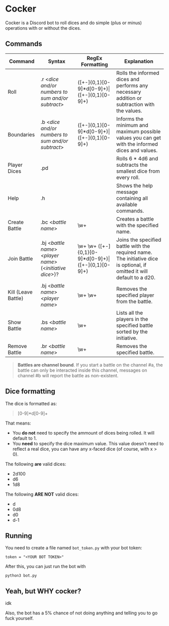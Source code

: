 # Cocker
Cocker is a Discord bot to roll dices and do simple (plus or minus) operations with or without the dices.

## Commands
Command    | Syntax                                            | RegEx Formatting                            | Explanation
-----------|---------------------------------------------------|---------------------------------------------|-------------
Roll       | .r <*dice and/or numbers to sum and/or subtract*> | ([+-]{0,1}[0-9]*d[0-9]+)\|([+-]{0,1}[0-9]+) | Rolls the informed dices and performs any necessary addition or subtraction with the values.
Boundaries | .b <*dice and/or numbers to sum and/or subtract*> | ([+-]{0,1}[0-9]*d[0-9]+)\|([+-]{0,1}[0-9]+) | Informs the minimum and maximum possible values you can get with the informed dices and values.
Player Dices| .pd                                              | | Rolls 6 * 4d6 and subtracts the smallest dice from every roll.
Help       | .h                                                |                                             | Shows the help message containing all available commands.
Create Battle | .bc <*battle name*> | \w+ | Creates a battle with the specified name.
Join Battle | .bj <*battle name*> <*player name*> (<*initiative dice*>)? | \w+ \w+ ([+-]{0,1}[0-9]*d[0-9]+)\|([+-]{0,1}[0-9]+) | Joins the specified battle with the required name. The initiative dice is optional, if omitted it will default to a d20.
Kill (Leave Battle) | .bj <*battle name*> <*player name*> | \w+ \w+ | Removes the specified player from the battle.
Show Battle | .bs <*battle name*> | \w+ | Lists all the players in the specified battle sorted by the initiative.
Remove Battle | .br <*battle name*> | \w+ | Removes the specified battle.

> **Battles are channel bound**. If you start a battle on the channel #a, the battle can only be interacted inside this channel, messages on channel #b will report the battle as non-existent.

## Dice formatting
The dice is formatted as:
> [0-9]*d[0-9]+

That means:
* You **do not** need to specify the ammount of dices being rolled. It will default to 1.
* You **need** to specify the dice maximum value. This value doesn't need to reflect a real dice, you can have any x-faced dice (of course, with x > 0).

The following **are** valid dices:
* 2d100
* d6
* 1d8

The following **ARE NOT** valid dices:
* d
* 0d8
* d0
* d-1

## Running
You need to create a file named `bot_token.py` with your bot token:
```
token = "<YOUR BOT TOKEN>"
```
After this, you can just run the bot with
```
python3 bot.py
```
## Yeah, but WHY cocker?
idk

Also, the bot has a 5% chance of not doing anything and telling you to go fuck yourself.
